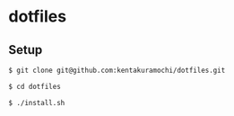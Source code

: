 # dotfiles

## Setup

```sh
$ git clone git@github.com:kentakuramochi/dotfiles.git

$ cd dotfiles

$ ./install.sh
```

